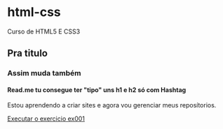 # html-css
Curso de HTML5 E CSS3
## Pra titulo
### Assim muda também
#### Read.me tu consegue ter "tipo" uns h1 e h2 só com Hashtag


Estou aprendendo a criar sites e agora vou gerenciar meus reposítorios.

<a href="https://williamadriel.github.io/html-css/exercicios/ex002/">Executar o exercicio ex001</a>
